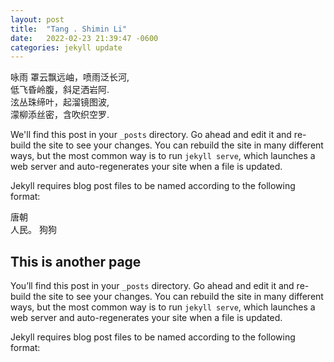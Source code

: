 ```yaml
---
layout: post
title:  "Tang . Shimin Li"
date:   2022-02-23 21:39:47 -0600
categories: jekyll update
---
```


咏雨
罩云飘远岫，喷雨泛长河,   
低飞昏岭腹，斜足洒岩阿.    
泫丛珠缔叶，起溜镜图波,  
濛柳添丝密，含吹织空罗.  



We'll find this post in your `_posts` directory. Go ahead and edit it and re-build the site to see your changes. You can rebuild the site in many different ways, but the most common way is to run `jekyll serve`, which launches a web server and auto-regenerates your site when a file is updated.

Jekyll requires blog post files to be named according to the following format:


唐朝  
人民。
狗狗  


## This is another page

You’ll find this post in your `_posts` directory. Go ahead and edit it and re-build the site to see your changes. You can rebuild the site in many different ways, but the most common way is to run `jekyll serve`, which launches a web server and auto-regenerates your site when a file is updated.

Jekyll requires blog post files to be named according to the following format:
